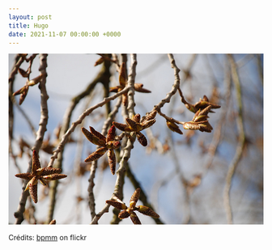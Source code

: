 ```yaml
---
layout: post
title: Hugo
date: 2021-11-07 00:00:00 +0000
---
```


![Hugo](/images/2021-11-07.jpg)

Crédits: [bpmm](https://www.flickr.com/people/bpmm/) on flickr
